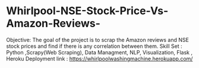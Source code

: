 # Whirlpool-NSE-Stock-Price-Vs-Amazon-Reviews-
Objective: The goal of the project is to scrap the Amazon reviews and NSE stock prices and find if there is any correlation between them.
Skill Set : Python ,Scrapy(Web Scraping), Data Managment, NLP, Visualization, Flask , Heroku
Deployment link : https://whirlpoolwashingmachine.herokuapp.com/
